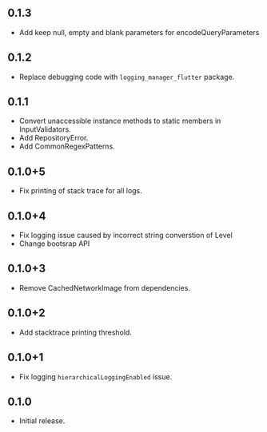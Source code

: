 ## 0.1.3

* Add keep null, empty and blank parameters for encodeQueryParameters

## 0.1.2

* Replace debugging code with `logging_manager_flutter` package.

## 0.1.1

* Convert unaccessible instance methods to static members in InputValidators.
* Add RepositoryError.
* Add CommonRegexPatterns.

## 0.1.0+5

* Fix printing of stack trace for all logs.

## 0.1.0+4

* Fix logging issue caused by incorrect string converstion of Level
* Change bootsrap API

## 0.1.0+3

* Remove CachedNetworkImage from dependencies.

## 0.1.0+2

* Add stacktrace printing threshold.

## 0.1.0+1

* Fix logging `hierarchicalLoggingEnabled` issue.

## 0.1.0

* Initial release.
